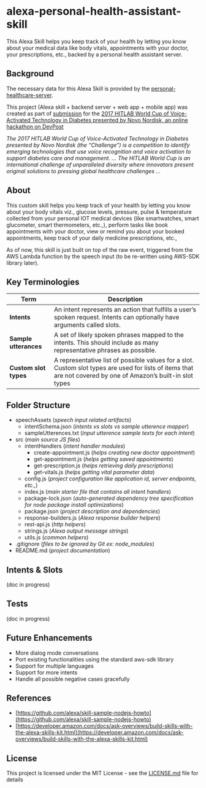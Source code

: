 # alexa-personal-health-assistant-skill

This Alexa Skill helps you keep track of your health by letting you know about your medical data like body vitals, appointments with your doctor, your prescriptions, etc., backed by a personal health assistant server.


## Background 

The necessary data for this Alexa Skill is provided by the [personal-healthcare-server](https://github.com/rajagopal28/healthcare-server).

This project (Alexa skill + backend server + web app + mobile app) was created as part of [submission](https://devpost.com/software/jackie-fkw3rn) for the [2017 HITLAB World Cup of Voice-Activated Technology in Diabetes presented by Novo Nordisk, an online hackathon on DevPost](https://2017hitlabworldcup.devpost.com)

*The 2017 HITLAB World Cup of Voice-Activated Technology in Diabetes presented by Novo Nordisk (the “Challenge”) is a competition to identify emerging technologies that use voice recognition and voice activation to support diabetes care and management. ... The HITLAB World Cup is an international challenge of unparalleled diversity where innovators present original solutions to pressing global healthcare challenges ...*


## About

This custom skill helps you keep track of your health by letting you know about your body vitals viz., glucose levels, pressure, pulse & temperature collected from your personal IOT medical devices (like smartwatches, smart glucometer, smart thermometers, etc.,), perform tasks like book appointments with your doctor, view or remind you about your booked appointments, keep track of your daily medicine prescriptions, etc.,

As of now, this skill is just built on top of the raw event, triggered from the AWS Lambda function by the speech input (to be re-written using AWS-SDK library later).


## Key Terminologies
| Term  |  Description   |
| --- | --- |
| **Intents** | An intent represents an action that fulfills a user’s spoken request. Intents can optionally have arguments called   slots. |
| **Sample utterances** | A set of likely spoken phrases mapped to the intents. This should include as many representative phrases as possible. |
| **Custom slot types** | A representative list of possible values for a slot. Custom slot types are used for lists of items that are not covered by one of Amazon’s built-in slot types |

## Folder Structure
- speechAssets                           (*speech input related artifacts*)
    - intentSchema.json                  (*intents vs slots vs sample utterence mapper*)
    - sampleUtterences.txt               (*input utterence sample texts for each intent*)
- src                                    (*main source JS files*)
    - intentHandlers                     (*intent handler modules*)
      - create-appointment.js            (*helps creating new doctor appointment*)
      - get-appointment.js               (*helps getting saved appointments*)
      - get-prescription.js              (*helps retrieving daily prescriptions*)
      - get-vitals.js                    (*helps getting vital parameter data*) 
    - config.js                          (*project configuration like application id, server endpoints, etc.,*)
    - index.js                           (*main starter file that contains all intent handlers*)
    - package-lock.json                  (*auto-generated dependency tree specification for node package install optimizations*)
    - package.json                       (*project description and dependencies*)
    - response-builders.js               (*Alexa response builder helpers*)
    - rest-api.js                        (*http helpers*)
    - strings.js                         (*Alexa output message strings*)
    - utils.js                           (*common helpers*)
- .gitignore                             (*files to be ignored by Git ex: node_modules*)
- README.md                              (*project documentation*)

 ## Intents & Slots 
(doc in progress)

 ## Tests
(doc in progress)

 ## Future Enhancements
- More dialog mode conversations
- Port existing functionalities using the standard aws-sdk library
- Support for multiple languages
- Support for more intents
- Handle all possible negative cases gracefully

## References
- [https://github.com/alexa/skill-sample-nodejs-howto](https://github.com/alexa/skill-sample-nodejs-howto)
- [https://developer.amazon.com/docs/ask-overviews/build-skills-with-the-alexa-skills-kit.html](https://developer.amazon.com/docs/ask-overviews/build-skills-with-the-alexa-skills-kit.html)

 ## License
This project is licensed under the MIT License - see the [LICENSE.md](https://github.com/happyvig/alexa-personal-health-assistant-skill/blob/master/LICENSE) file for details       